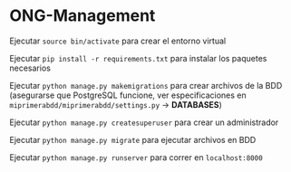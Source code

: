 # ONG-Management

Ejecutar `source bin/activate` para crear el entorno virtual

Ejecutar `pip install -r requirements.txt` para instalar los paquetes necesarios

Ejecutar `python manage.py makemigrations` para crear archivos de la BDD (asegurarse que PostgreSQL funcione, ver especificaciones en `miprimerabdd/miprimerabdd/settings.py` -> **DATABASES**)

Ejecutar `python manage.py createsuperuser` para crear un administrador

Ejecutar `python manage.py migrate` para ejecutar archivos en BDD

Ejecutar `python manage.py runserver` para correr en `localhost:8000`
